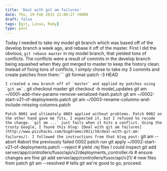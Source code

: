 ```yaml
---
title: 'Deal with git am failures'
date: Thu, 19 Feb 2015 21:00:27 +0000
draft: false
tags: [git, Linux, Ruby]
type: post
---
```


Today I needed to take my model git branch which was based off of the develop branch a week ago, and rebase it off of the master. First I did the obvious, `git rebase master` in my model branch, that yielded tons of conflicts. The conflicts were a result of commits in the develop branch being squashed when they got merged to master to keep the history clean. Instead of fixing tons of conflicts, I simply chose to take my 3 commits and create patches from them:```
git format-patch -3 HEAD

```I created a new branch off of `master` and applied my patches using `git am`.```
git checkout master
git checkout -b model\_updates
git am ~/0001-add-rhev-params-remove-serialized-hash.patch 
git am ~/0002-start-v21-of-deployments.patch
git am ~/0003-rename-columns-and-include-missing-columns.patch

```Patch 0001 and ultimately 0003 applied without problems. Patch 0002 on the other hand gave me fits, I expected it, but I refused to recode the change. `git am ...` just fails when it hits a conflict. Using the trusty Google, I found this blog: [Deal with git am failures](http://www.pizzhacks.com/bugdrome/2011/10/deal-with-git-am-failures/). I followed the instructions from that blog post:```
git am --abort #abort the previously failed 0002 patch run
git apply ~/0002-start-v21-of-deployments.patch --reject # yield .rej files I could inspect
git add server/app/controllers/fusor/api/v2/deployments\_controller.rb # ensure changes are fine
git add server/app/controllers/fusor/api/v21/ # new files from patch
git am --resolved # tells git we're good to go, proceed.

```Done! Way easier than dealing with the conflicts from the rebase. Easier than trying to recode the patch as well.